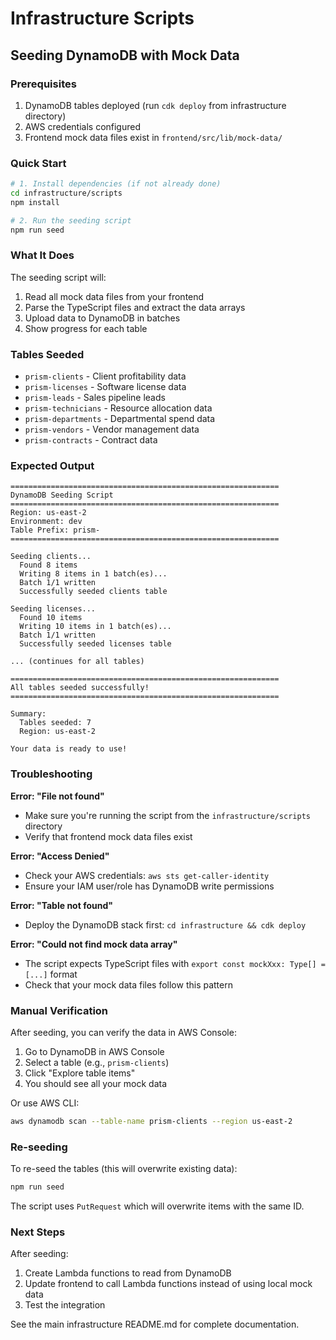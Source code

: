 # Infrastructure Scripts

## Seeding DynamoDB with Mock Data

### Prerequisites

1. DynamoDB tables deployed (run `cdk deploy` from infrastructure directory)
2. AWS credentials configured
3. Frontend mock data files exist in `frontend/src/lib/mock-data/`

### Quick Start

```bash
# 1. Install dependencies (if not already done)
cd infrastructure/scripts
npm install

# 2. Run the seeding script
npm run seed
```

### What It Does

The seeding script will:
1. Read all mock data files from your frontend
2. Parse the TypeScript files and extract the data arrays
3. Upload data to DynamoDB in batches
4. Show progress for each table

### Tables Seeded

- `prism-clients` - Client profitability data
- `prism-licenses` - Software license data
- `prism-leads` - Sales pipeline leads
- `prism-technicians` - Resource allocation data
- `prism-departments` - Departmental spend data
- `prism-vendors` - Vendor management data
- `prism-contracts` - Contract data

### Expected Output

```
============================================================
DynamoDB Seeding Script
============================================================
Region: us-east-2
Environment: dev
Table Prefix: prism-
============================================================

Seeding clients...
  Found 8 items
  Writing 8 items in 1 batch(es)...
  Batch 1/1 written
  Successfully seeded clients table

Seeding licenses...
  Found 10 items
  Writing 10 items in 1 batch(es)...
  Batch 1/1 written
  Successfully seeded licenses table

... (continues for all tables)

============================================================
All tables seeded successfully!
============================================================

Summary:
  Tables seeded: 7
  Region: us-east-2

Your data is ready to use!
```

### Troubleshooting

**Error: "File not found"**
- Make sure you're running the script from the `infrastructure/scripts` directory
- Verify that frontend mock data files exist

**Error: "Access Denied"**
- Check your AWS credentials: `aws sts get-caller-identity`
- Ensure your IAM user/role has DynamoDB write permissions

**Error: "Table not found"**
- Deploy the DynamoDB stack first: `cd infrastructure && cdk deploy`

**Error: "Could not find mock data array"**
- The script expects TypeScript files with `export const mockXxx: Type[] = [...]` format
- Check that your mock data files follow this pattern

### Manual Verification

After seeding, you can verify the data in AWS Console:
1. Go to DynamoDB in AWS Console
2. Select a table (e.g., `prism-clients`)
3. Click "Explore table items"
4. You should see all your mock data

Or use AWS CLI:
```bash
aws dynamodb scan --table-name prism-clients --region us-east-2
```

### Re-seeding

To re-seed the tables (this will overwrite existing data):
```bash
npm run seed
```

The script uses `PutRequest` which will overwrite items with the same ID.

### Next Steps

After seeding:
1. Create Lambda functions to read from DynamoDB
2. Update frontend to call Lambda functions instead of using local mock data
3. Test the integration

See the main infrastructure README.md for complete documentation.
